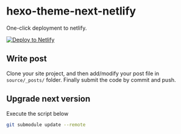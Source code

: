 # hexo-theme-next-netlify

One-click deployment to netlify.

<!-- Markdown snippet -->
[![Deploy to Netlify](https://www.netlify.com/img/deploy/button.svg)](https://app.netlify.com/start/deploy?repository=https://github.com/jiangtj-lab/hexo-theme-next-netlify)

## Write post

Clone your site project, and then add/modify your post file in `source/_posts/` folder. Finally submit the code by commit and push.

## Upgrade next version

Execute the script below

```bash
git submodule update --remote
```
